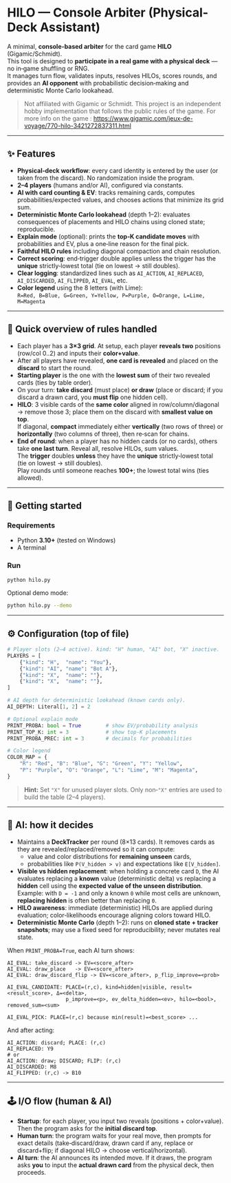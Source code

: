 # HILO — Console Arbiter (Physical-Deck Assistant)

A minimal, **console-based arbiter** for the card game **HILO** (Gigamic/Schmidt).  
This tool is designed to **participate in a real game with a physical deck** — no in‑game shuffling or RNG.  
It manages turn flow, validates inputs, resolves HILOs, scores rounds, and provides an **AI opponent** with probabilistic decision‑making and deterministic Monte Carlo lookahead.

> Not affiliated with Gigamic or Schmidt. This project is an independent hobby implementation that follows the public rules of the game.
> For more info on the game : https://www.gigamic.com/jeux-de-voyage/770-hilo-3421272837311.html

---

## ✨ Features

- **Physical‑deck workflow**: every card identity is entered by the user (or taken from the discard). No randomization inside the program.
- **2–4 players** (humans and/or AI), configured via constants.
- **AI with card counting & EV**: tracks remaining cards, computes probabilities/expected values, and chooses actions that minimize its grid sum.
- **Deterministic Monte Carlo lookahead** (depth 1–2): evaluates consequences of placements and HILO chains using cloned state; reproducible.
- **Explain mode** (optional): prints the **top‑K candidate moves** with probabilities and EV, plus a one‑line reason for the final pick.
- **Faithful HILO rules** including diagonal compaction and chain resolution.
- **Correct scoring**: end‑trigger double applies unless the trigger has the **unique** strictly‑lowest total (tie on lowest → still doubles).
- **Clear logging**: standardized lines such as `AI_ACTION`, `AI_REPLACED`, `AI_DISCARDED`, `AI_FLIPPED`, `AI_EVAL`, etc.
- **Color legend** using the 8 letters (with Lime):  
  `R=Red, B=Blue, G=Green, Y=Yellow, P=Purple, O=Orange, L=Lime, M=Magenta`

---

## 🧩 Quick overview of rules handled

- Each player has a **3×3 grid**. At setup, each player **reveals two** positions (row/col 0..2) and inputs their **color+value**.
- After all players have revealed, **one card is revealed** and placed on the **discard** to start the round.
- **Starting player** is the one with the **lowest sum** of their two revealed cards (ties by table order).
- On your turn: **take discard** (must place) **or draw** (place or discard; if you discard a drawn card, you **must flip** one hidden cell).
- **HILO**: 3 visible cards of the **same color** aligned in row/column/diagonal → remove those 3; place them on the discard with **smallest value on top**.  
  If diagonal, **compact** immediately either **vertically** (two rows of three) or **horizontally** (two columns of three), then re‑scan for chains.
- **End of round**: when a player has no hidden cards (or no cards), others take **one last turn**. Reveal all, resolve HILOs, sum values.  
  The **trigger** doubles **unless** they have the **unique** strictly‑lowest total (tie on lowest → still doubles).  
  Play rounds until someone reaches **100+**; the lowest total wins (ties allowed).

---

## 🚀 Getting started

### Requirements
- Python **3.10+** (tested on Windows)
- A terminal

### Run
```bash
python hilo.py
```

Optional demo mode:
```bash
python hilo.py --demo
```

---

## ⚙️ Configuration (top of file)

```python
# Player slots (2–4 active). kind: "H" human, "AI" bot, "X" inactive.
PLAYERS = [
    {"kind": "H",  "name": "You"},
    {"kind": "AI", "name": "Bot A"},
    {"kind": "X",  "name": ""},
    {"kind": "X",  "name": ""},
]

# AI depth for deterministic lookahead (known cards only).
AI_DEPTH: Literal[1, 2] = 2

# Optional explain mode
PRINT_PROBA: bool = True        # show EV/probability analysis
PRINT_TOP_K: int = 3            # show top-K placements
PRINT_PROBA_PREC: int = 3       # decimals for probabilities

# Color legend
COLOR_MAP = {
    "R": "Red", "B": "Blue", "G": "Green", "Y": "Yellow",
    "P": "Purple", "O": "Orange", "L": "Lime", "M": "Magenta",
}
```

> **Hint:** Set `"X"` for unused player slots. Only non‑`"X"` entries are used to build the table (2–4 players).

---

## 🧠 AI: how it decides

- Maintains a **DeckTracker** per round (8×13 cards). It removes cards as they are revealed/replaced/removed so it can compute:
  - value and color distributions for **remaining unseen** cards,
  - probabilities like `P(V_hidden > v)` and expectations like `E[V_hidden]`.
- **Visible vs hidden replacement**: when holding a concrete card `D`, the AI evaluates replacing a **known** value (deterministic delta) vs replacing a **hidden** cell using the **expected value of the unseen distribution**.  
  Example: with `D = -1` and only a known `0` while most cells are unknown, **replacing hidden** is often better than replacing `0`.
- **HILO awareness**: immediate (deterministic) HILOs are applied during evaluation; color‑likelihoods encourage aligning colors toward HILO.
- **Deterministic Monte Carlo** (depth 1–2): runs on **cloned state + tracker snapshots**; may use a fixed seed for reproducibility; never mutates real state.

When `PRINT_PROBA=True`, each AI turn shows:
```
AI_EVAL: take_discard -> EV=<score_after>
AI_EVAL: draw_place   -> EV=<score_after>
AI_EVAL: draw_discard_flip -> EV=<score_after>, p_flip_improve=<prob>

AI_EVAL_CANDIDATE: PLACE=(r,c), kind=hidden|visible, result=<result_score>, Δ=<delta>,
                   p_improve=<p>, ev_delta_hidden=<ev>, hilo=<bool>, removed_sum=<sum>

AI_EVAL_PICK: PLACE=(r,c) because min(result)=<best_score> ...
```
And after acting:
```
AI_ACTION: discard; PLACE: (r,c)
AI_REPLACED: Y9
# or
AI_ACTION: draw; DISCARD; FLIP: (r,c)
AI_DISCARDED: M8
AI_FLIPPED: (r,c) -> B10
```

---

## 🕹️ I/O flow (human & AI)

- **Startup**: for each player, you input two reveals (positions + color+value). Then the program asks for the **initial discard top**.
- **Human turn**: the program waits for your real move, then prompts for exact details (take‑discard/draw, drawn card if any, replace or discard+flip; if diagonal HILO → choose vertical/horizontal).
- **AI turn**: the AI announces its intended move. If it draws, the program asks **you** to input the **actual drawn card** from the physical deck, then proceeds.



